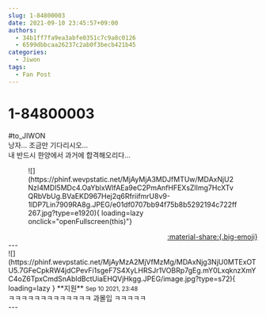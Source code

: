 ```yaml
---
slug: 1-84800003
date: 2021-09-10 23:45:57+09:00
authors:
  - 34b1ff7fa9ea3abfe0351c7c9a8c0126
  - 6599dbbcaa26237c2ab0f3becb421b45
categories:
  - Jiwon
tags:
  - Fan Post
---
```


# 1-84800003

<div class="post-container" markdown="1">
<div class="content-container md-sidebar__scrollwrap" markdown="1">

\#to_JIWON<br>낭자... 조금만 기다리시오... <br>내 반드시 한양에서 과거에 합격해오리다...
<figure markdown="1">
![](https://phinf.wevpstatic.net/MjAyMjA3MDJfMTUw/MDAxNjU2NzI4MDI5MDc4.OaYblxWlfAEa9eC2PmAnfHFEXsZlImg7HcXTvQRbVbUg.BVaEKD967Hej2q6RfriifmrU8v9-1lDP7Lin7909RA8g.JPEG/e01df0707bb94f75b8b5292194c722ff267.jpg?type=e1920){ loading=lazy onclick="openFullscreen(this)"}
</figure>


</div>
</div>

<div style="text-align: right;" markdown="1">
<a href="https://weverse.io/fromis9/fanpost/1-84800003" style="text-align: right;">:material-share:{.big-emoji}</a>
</div>
---

<div class="comments-container md-sidebar__scrollwrap" markdown="1">
<div class="comment" markdown="1">
<div class='id-container' markdown="1">
![](https://phinf.wevpstatic.net/MjAyMzA2MjVfMzMg/MDAxNjg3NjU0MTExOTU5.7GFeCpkRW4jdCPevFi1sgeF7S4XyLHRSJr1VOBRp7gEg.mY0LxqknzXmYC4oZ6TpxCmdSnAbldBctUiaEHQVjHkgg.JPEG/image.jpg?type=s72){ loading=lazy }
**<span class="artist">지원</span>** <small>Sep 10 2021, 23:48</small><br>
</div>
<div class='comment-body' markdown="1">
ㅋㅋㅋㅋㅋㅋㅋㅋㅋㅋㅋㅋㅋ 과몰입 ㅋㅋㅋㅋㅋ
</div>
</div>
</div>
---
